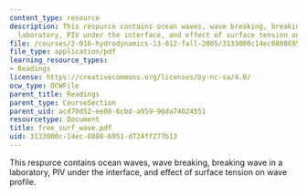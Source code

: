 ```yaml
---
content_type: resource
description: This respurce contains ocean waves, wave breaking, breaking wave in a
  laboratory, PIV under the interface, and effect of surface tension on wave profile.
file: /courses/2-016-hydrodynamics-13-012-fall-2005/3133000c14ec08086951d724ff277b13_free_surf_wave.pdf
file_type: application/pdf
learning_resource_types:
- Readings
license: https://creativecommons.org/licenses/by-nc-sa/4.0/
ocw_type: OCWFile
parent_title: Readings
parent_type: CourseSection
parent_uid: acd70d52-ee88-6cbd-a959-96da74024551
resourcetype: Document
title: free_surf_wave.pdf
uid: 3133000c-14ec-0808-6951-d724ff277b13
---
```

This respurce contains ocean waves, wave breaking, breaking wave in a laboratory, PIV under the interface, and effect of surface tension on wave profile.